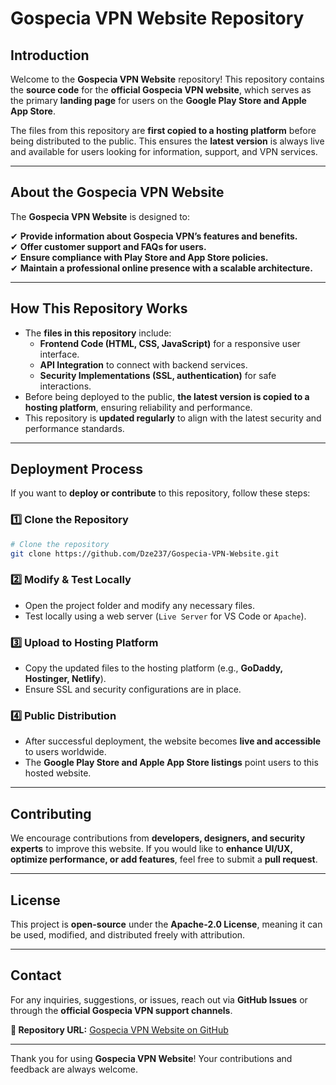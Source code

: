 # **Gospecia VPN Website Repository**

## **Introduction**
Welcome to the **Gospecia VPN Website** repository! This repository contains the **source code** for the **official Gospecia VPN website**, which serves as the primary **landing page** for users on the **Google Play Store and Apple App Store**.

The files from this repository are **first copied to a hosting platform** before being distributed to the public. This ensures the **latest version** is always live and available for users looking for information, support, and VPN services.

---

## **About the Gospecia VPN Website**
The **Gospecia VPN Website** is designed to:

✔ **Provide information about Gospecia VPN’s features and benefits.**  
✔ **Offer customer support and FAQs for users.**  
✔ **Ensure compliance with Play Store and App Store policies.**  
✔ **Maintain a professional online presence with a scalable architecture.**  

---

## **How This Repository Works**
- The **files in this repository** include:
  - **Frontend Code (HTML, CSS, JavaScript)** for a responsive user interface.
  - **API Integration** to connect with backend services.
  - **Security Implementations (SSL, authentication)** for safe interactions.
- Before being deployed to the public, **the latest version is copied to a hosting platform**, ensuring reliability and performance.
- This repository is **updated regularly** to align with the latest security and performance standards.

---

## **Deployment Process**
If you want to **deploy or contribute** to this repository, follow these steps:

### **1️⃣ Clone the Repository**
```bash
# Clone the repository
git clone https://github.com/Dze237/Gospecia-VPN-Website.git
```

### **2️⃣ Modify & Test Locally**
- Open the project folder and modify any necessary files.
- Test locally using a web server (`Live Server` for VS Code or `Apache`).

### **3️⃣ Upload to Hosting Platform**
- Copy the updated files to the hosting platform (e.g., **GoDaddy, Hostinger, Netlify**).
- Ensure SSL and security configurations are in place.

### **4️⃣ Public Distribution**
- After successful deployment, the website becomes **live and accessible** to users worldwide.
- The **Google Play Store and Apple App Store listings** point users to this hosted website.

---

## **Contributing**
We encourage contributions from **developers, designers, and security experts** to improve this website. If you would like to **enhance UI/UX, optimize performance, or add features**, feel free to submit a **pull request**.

---

## **License**
This project is **open-source** under the **Apache-2.0 License**, meaning it can be used, modified, and distributed freely with attribution.

---

## **Contact**
For any inquiries, suggestions, or issues, reach out via **GitHub Issues** or through the **official Gospecia VPN support channels**.

**🔗 Repository URL:** [Gospecia VPN Website on GitHub](https://github.com/Dze237/Gospecia-VPN-Website)

---

Thank you for using **Gospecia VPN Website**! Your contributions and feedback are always welcome.


